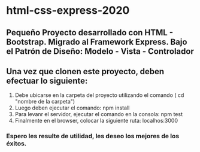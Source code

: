 <h1>html-css-express-2020</h1>
<h2>Pequeño Proyecto desarrollado con HTML - Bootstrap. Migrado al Framework  Express. Bajo el Patrón de Diseño: Modelo - Vista - Controlador</h2>

<h2>Una vez que clonen este proyecto, deben efectuar lo siguiente: </h2>
<ol>
  <li> Debe ubicarse en la carpeta del proyecto utilizando el comando ( cd "nombre de la carpeta") </li> 
  <li> Luego deben ejecutar el comando: npm install</li>
  <li> Para levanr el servidor, ejecutar el comando en la consola: npm test </li>
  <li>Finalmente en el browser, colocar la siguiente ruta: localhos:3000</li>
</ol>
<h3>Espero les resulte de utilidad, les deseo los mejores de los éxitos. </h3>
